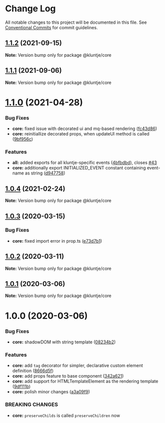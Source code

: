 # Change Log

All notable changes to this project will be documented in this file.
See [Conventional Commits](https://conventionalcommits.org) for commit guidelines.

## [1.1.2](https://github.com/kluntje/kluntje/tree/develop/packages/core/compare/@kluntje/core@1.1.1...@kluntje/core@1.1.2) (2021-09-15)

**Note:** Version bump only for package @kluntje/core





## [1.1.1](https://github.com/kluntje/kluntje/tree/develop/packages/core/compare/@kluntje/core@1.1.0...@kluntje/core@1.1.1) (2021-09-06)

**Note:** Version bump only for package @kluntje/core





# [1.1.0](https://github.com/kluntje/kluntje/tree/develop/packages/core/compare/@kluntje/core@1.0.4...@kluntje/core@1.1.0) (2021-04-28)


### Bug Fixes

* **core:** fixed issue with decorated ui and mq-based rendering ([fc43d86](https://github.com/kluntje/kluntje/tree/develop/packages/core/commit/fc43d8612c334eb88cf5db496187a5dac5c42f17))
* **core:** reinitiallize decorated props, when updateUI method is called ([9bf956c](https://github.com/kluntje/kluntje/tree/develop/packages/core/commit/9bf956c9e4e8a41a3c085c27946f0823564db489))


### Features

* **all:** added exports for all kluntje-specific events ([4bfbdbd](https://github.com/kluntje/kluntje/tree/develop/packages/core/commit/4bfbdbd74a04fd0dd8696ef22736a25a7e7749c7)), closes [#43](https://github.com/kluntje/kluntje/tree/develop/packages/core/issues/43)
* **core:** additionally export INITIALIZED_EVENT constant containing event-name as string ([d947758](https://github.com/kluntje/kluntje/tree/develop/packages/core/commit/d947758b39b8e70425d4221892edb322c676ef23))





## [1.0.4](https://github.com/kluntje/kluntje/tree/develop/packages/core/compare/@kluntje/core@1.0.3...@kluntje/core@1.0.4) (2021-02-24)

**Note:** Version bump only for package @kluntje/core





## [1.0.3](https://github.com/kluntje/kluntje/tree/develop/packages/core/compare/@kluntje/core@1.0.2...@kluntje/core@1.0.3) (2020-03-15)


### Bug Fixes

* **core:** fixed import error in prop.ts ([e73d7b1](https://github.com/kluntje/kluntje/tree/develop/packages/core/commit/e73d7b13de4665f16fc2ef26fab53d99044637ac))





## [1.0.2](https://github.com/kluntje/kluntje/tree/develop/packages/core/compare/@kluntje/core@1.0.1...@kluntje/core@1.0.2) (2020-03-11)

**Note:** Version bump only for package @kluntje/core





## [1.0.1](https://github.com/kluntje/kluntje/tree/develop/packages/core/compare/@kluntje/core@1.0.0...@kluntje/core@1.0.1) (2020-03-06)

**Note:** Version bump only for package @kluntje/core





# 1.0.0 (2020-03-06)


### Bug Fixes

* **core:** shadowDOM with string template ([08234b2](https://github.com/kluntje/kluntje/commit/08234b2eabd2da94eae54fb8e8c85494e74c1afb))


### Features

* **core:** add `tag` decorator for simpler, declarative custom element definition ([8666d5f](https://github.com/kluntje/kluntje/commit/8666d5f99eae5016f5ab8c1188a57450fbcbcb51))
* **core:** add props feature to base component ([342a621](https://github.com/kluntje/kluntje/commit/342a621a39538112d72b3b8ece4625fe5c41787b))
* **core:** add support for HTMLTemplateElement as the rendering template ([9df111b](https://github.com/kluntje/kluntje/commit/9df111b68444a2f6afc4c34859440b4449c1d204))
* **core:** polish minor changes ([a3a09f9](https://github.com/kluntje/kluntje/commit/a3a09f9099c42f515f9076967e94e5cbe8f29ae4))


### BREAKING CHANGES

* **core:** `preserveChilds` is called `preserveChildren` now
